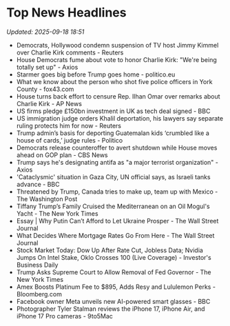 # Top News Headlines

_Updated: 2025-09-18 18:51_

- Democrats, Hollywood condemn suspension of TV host Jimmy Kimmel over Charlie Kirk comments - Reuters
- House Democrats fume about vote to honor Charlie Kirk: "We're being totally set up" - Axios
- Starmer goes big before Trump goes home - politico.eu
- What we know about the person who shot five police officers in York County - fox43.com
- House turns back effort to censure Rep. Ilhan Omar over remarks about Charlie Kirk - AP News
- US firms pledge £150bn investment in UK as tech deal signed - BBC
- US immigration judge orders Khalil deportation, his lawyers say separate ruling protects him for now - Reuters
- Trump admin’s basis for deporting Guatemalan kids ‘crumbled like a house of cards,’ judge rules - Politico
- Democrats release counteroffer to avert shutdown while House moves ahead on GOP plan - CBS News
- Trump says he's designating antifa as "a major terrorist organization" - Axios
- 'Cataclysmic' situation in Gaza City, UN official says, as Israeli tanks advance - BBC
- Threatened by Trump, Canada tries to make up, team up with Mexico - The Washington Post
- Tiffany Trump’s Family Cruised the Mediterranean on an Oil Mogul's Yacht - The New York Times
- Essay | Why Putin Can’t Afford to Let Ukraine Prosper - The Wall Street Journal
- What Decides Where Mortgage Rates Go From Here - The Wall Street Journal
- Stock Market Today: Dow Up After Rate Cut, Jobless Data; Nvidia Jumps On Intel Stake, Oklo Crosses 100 (Live Coverage) - Investor's Business Daily
- Trump Asks Supreme Court to Allow Removal of Fed Governor - The New York Times
- Amex Boosts Platinum Fee to $895, Adds Resy and Lululemon Perks - Bloomberg.com
- Facebook owner Meta unveils new AI-powered smart glasses - BBC
- Photographer Tyler Stalman reviews the iPhone 17, iPhone Air, and iPhone 17 Pro cameras - 9to5Mac